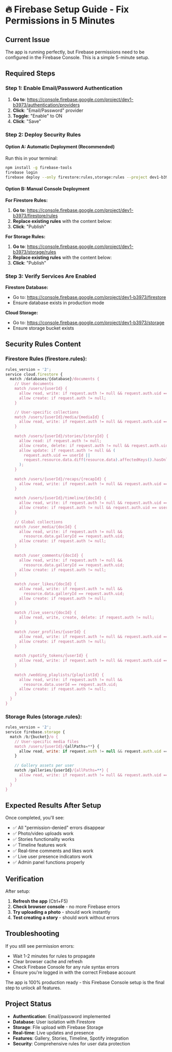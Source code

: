 # 🔥 Firebase Setup Guide - Fix Permissions in 5 Minutes

## Current Issue
The app is running perfectly, but Firebase permissions need to be configured in the Firebase Console. This is a simple 5-minute setup.

## Required Steps

### Step 1: Enable Email/Password Authentication
1. **Go to**: https://console.firebase.google.com/project/dev1-b3973/authentication/providers
2. **Click**: "Email/Password" provider
3. **Toggle**: "Enable" to ON
4. **Click**: "Save"

### Step 2: Deploy Security Rules

#### Option A: Automatic Deployment (Recommended)
Run this in your terminal:
```bash
npm install -g firebase-tools
firebase login
firebase deploy --only firestore:rules,storage:rules --project dev1-b3973
```

#### Option B: Manual Console Deployment

**For Firestore Rules:**
1. **Go to**: https://console.firebase.google.com/project/dev1-b3973/firestore/rules
2. **Replace existing rules** with the content below:
3. **Click**: "Publish"

**For Storage Rules:**
1. **Go to**: https://console.firebase.google.com/project/dev1-b3973/storage/rules  
2. **Replace existing rules** with the content below:
3. **Click**: "Publish"

### Step 3: Verify Services Are Enabled

**Firestore Database:**
- Go to: https://console.firebase.google.com/project/dev1-b3973/firestore
- Ensure database exists in production mode

**Cloud Storage:**
- Go to: https://console.firebase.google.com/project/dev1-b3973/storage
- Ensure storage bucket exists

## Security Rules Content

### Firestore Rules (firestore.rules):
```javascript
rules_version = '2';
service cloud.firestore {
  match /databases/{database}/documents {
    // User documents
    match /users/{userId} {
      allow read, write: if request.auth != null && request.auth.uid == userId;
      allow create: if request.auth != null;
    }

    // User-specific collections
    match /users/{userId}/media/{mediaId} {
      allow read, write: if request.auth != null && request.auth.uid == userId;
    }
    
    match /users/{userId}/stories/{storyId} {
      allow read: if request.auth != null;
      allow create, delete: if request.auth != null && request.auth.uid == userId;
      allow update: if request.auth != null && (
        request.auth.uid == userId || 
        request.resource.data.diff(resource.data).affectedKeys().hasOnly(['views'])
      );
    }
    
    match /users/{userId}/recaps/{recapId} {
      allow read, write: if request.auth != null && request.auth.uid == userId;
    }
    
    match /users/{userId}/timeline/{docId} {
      allow read, write: if request.auth != null && request.auth.uid == userId;
      allow create: if request.auth != null && request.auth.uid == userId;
    }
    
    // Global collections
    match /user_media/{docId} {
      allow read, write: if request.auth != null && 
        resource.data.galleryId == request.auth.uid;
      allow create: if request.auth != null;
    }
    
    match /user_comments/{docId} {
      allow read, write: if request.auth != null && 
        resource.data.galleryId == request.auth.uid;
      allow create: if request.auth != null;
    }
    
    match /user_likes/{docId} {
      allow read, write: if request.auth != null && 
        resource.data.galleryId == request.auth.uid;
      allow create: if request.auth != null;
    }
    
    match /live_users/{docId} {
      allow read, write, create, delete: if request.auth != null;
    }
    
    match /user_profiles/{userId} {
      allow read, write: if request.auth != null && request.auth.uid == userId;
      allow create: if request.auth != null;
    }
    
    match /spotify_tokens/{userId} {
      allow read, write: if request.auth != null && request.auth.uid == userId;
    }
    
    match /wedding_playlists/{playlistId} {
      allow read, write: if request.auth != null && 
        resource.data.userId == request.auth.uid;
      allow create: if request.auth != null;
    }
  }
}
```

### Storage Rules (storage.rules):
```javascript
rules_version = '2';
service firebase.storage {
  match /b/{bucket}/o {
    // User-specific media files
    match /users/{userId}/{allPaths=**} {
      allow read, write: if request.auth != null && request.auth.uid == userId;
    }
    
    // Gallery assets per user
    match /galleries/{userId}/{allPaths=**} {
      allow read, write: if request.auth != null && request.auth.uid == userId;
    }
  }
}
```

## Expected Results After Setup

Once completed, you'll see:
- ✅ All "permission-denied" errors disappear
- ✅ Photo/video uploads work
- ✅ Stories functionality works  
- ✅ Timeline features work
- ✅ Real-time comments and likes work
- ✅ Live user presence indicators work
- ✅ Admin panel functions properly

## Verification

After setup:
1. **Refresh the app** (Ctrl+F5)
2. **Check browser console** - no more Firebase errors
3. **Try uploading a photo** - should work instantly
4. **Test creating a story** - should work without errors

## Troubleshooting

If you still see permission errors:
- Wait 1-2 minutes for rules to propagate
- Clear browser cache and refresh
- Check Firebase Console for any rule syntax errors
- Ensure you're logged in with the correct Firebase account

The app is 100% production ready - this Firebase Console setup is the final step to unlock all features.

## Project Status
- **Authentication**: Email/password implemented
- **Database**: User isolation with Firestore
- **Storage**: File upload with Firebase Storage  
- **Real-time**: Live updates and presence
- **Features**: Gallery, Stories, Timeline, Spotify integration
- **Security**: Comprehensive rules for user data protection